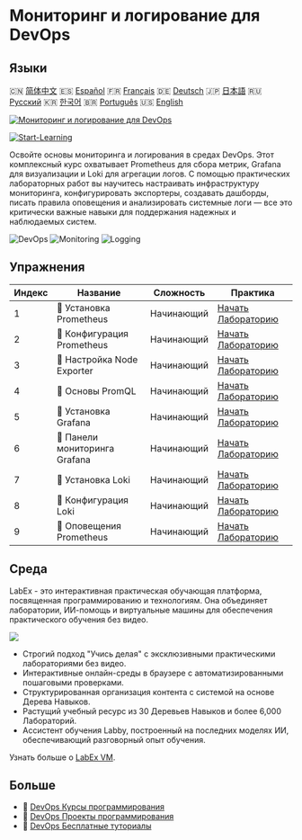 # Мониторинг и логирование для DevOps

## Языки

🇨🇳 [简体中文](README_zh.md) 🇪🇸 [Español](README_es.md) 🇫🇷 [Français](README_fr.md) 🇩🇪 [Deutsch](README_de.md) 🇯🇵 [日本語](README_ja.md) 🇷🇺 [Русский](README_ru.md) 🇰🇷 [한국어](README_ko.md) 🇧🇷 [Português](README_pt.md) 🇺🇸 [English](README.md) 

[![Мониторинг и логирование для DevOps](https://cover-creator.labex.io/monitoring-and-logging-for-devops.png?lang=ru)](https://labex.io/ru/courses/monitoring-and-logging-for-devops)

[![Start-Learning](https://img.shields.io/badge/Start-Learning-whitesmoke?style=for-the-badge)](https://labex.io/ru/courses/monitoring-and-logging-for-devops)

Освойте основы мониторинга и логирования в средах DevOps. Этот комплексный курс охватывает Prometheus для сбора метрик, Grafana для визуализации и Loki для агрегации логов. С помощью практических лабораторных работ вы научитесь настраивать инфраструктуру мониторинга, конфигурировать экспортеры, создавать дашборды, писать правила оповещения и анализировать системные логи — все это критически важные навыки для поддержания надежных и наблюдаемых систем.

![DevOps](https://img.shields.io/badge/DevOps-whitesmoke?style=for-the-badge&logo=devops)
![Monitoring](https://img.shields.io/badge/Monitoring-whitesmoke?style=for-the-badge&logo=monitoring)
![Logging](https://img.shields.io/badge/Logging-whitesmoke?style=for-the-badge&logo=logging)


## Упражнения

|   Индекс | Название                       | Сложность   | Практика                                                                                                              |
|----------|--------------------------------|-------------|-----------------------------------------------------------------------------------------------------------------------|
|        1 | 📖  Установка Prometheus       | Начинающий  | <a target='_blank' href='https://labex.io/ru/tutorials/docker-prometheus-installation-601811'>Начать Лабораторию</a>  |
|        2 | 📖  Конфигурация Prometheus    | Начинающий  | <a target='_blank' href='https://labex.io/ru/tutorials/docker-prometheus-configuration-601818'>Начать Лабораторию</a> |
|        3 | 📖  Настройка Node Exporter    | Начинающий  | <a target='_blank' href='https://labex.io/ru/tutorials/docker-node-exporter-setup-601825'>Начать Лабораторию</a>      |
|        4 | 📖  Основы PromQL              | Начинающий  | <a target='_blank' href='https://labex.io/ru/tutorials/docker-promql-basics-601827'>Начать Лабораторию</a>            |
|        5 | 📖  Установка Grafana          | Начинающий  | <a target='_blank' href='https://labex.io/ru/tutorials/docker-grafana-installation-601822'>Начать Лабораторию</a>     |
|        6 | 📖  Панели мониторинга Grafana | Начинающий  | <a target='_blank' href='https://labex.io/ru/tutorials/docker-grafana-dashboards-601821'>Начать Лабораторию</a>       |
|        7 | 📖  Установка Loki             | Начинающий  | <a target='_blank' href='https://labex.io/ru/tutorials/docker-loki-installation-601824'>Начать Лабораторию</a>        |
|        8 | 📖  Конфигурация Loki          | Начинающий  | <a target='_blank' href='https://labex.io/ru/tutorials/docker-loki-configuration-601823'>Начать Лабораторию</a>       |
|        9 | 📖  Оповещения Prometheus      | Начинающий  | <a target='_blank' href='https://labex.io/ru/tutorials/docker-prometheus-alerts-601826'>Начать Лабораторию</a>        |

## Среда

LabEx - это интерактивная практическая обучающая платформа, посвященная программированию и технологиям. Она объединяет лаборатории, ИИ-помощь и виртуальные машины для обеспечения практического обучения без видео.

![](https://tutorial-screenshot.getvm.io/images/vm-1725247253.png)

- Строгий подход "Учись делая" с эксклюзивными практическими лабораториями без видео.
- Интерактивные онлайн-среды в браузере с автоматизированными пошаговыми проверками.
- Структурированная организация контента с системой на основе Дерева Навыков.
- Растущий учебный ресурс из 30 Деревьев Навыков и более 6,000 Лабораторий.
- Ассистент обучения Labby, построенный на последних моделях ИИ, обеспечивающий разговорный опыт обучения.

Узнать больше о [LabEx VM](https://support.labex.io/using-labex/virtual-machine).

## Больше

- 🔗 [DevOps Курсы программирования](https://github.com/labex-labs/awesome-programming-courses)
- 🔗 [DevOps Проекты программирования](https://github.com/labex-labs/awesome-programming-projects)
- 🔗 [DevOps Бесплатные туториалы](https://github.com/labex-labs/devops-free-tutorials)

